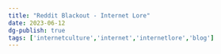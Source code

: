 ```yaml
---  
title: "Reddit Blackout - Internet Lore"  
date: 2023-06-12  
dg-publish: true  
tags: ['internetculture','internet','internetlore','blog']  
---  
```

  
  
